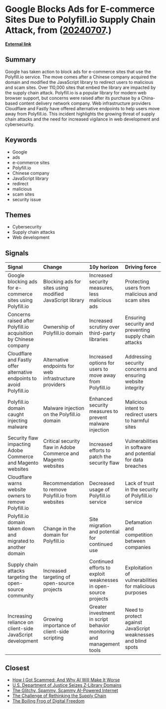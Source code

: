# __Google Blocks Ads for E-commerce Sites Due to Polyfill.io Supply Chain Attack__, from ([20240707](https://kghosh.substack.com/p/20240707).)

__[External link](https://thehackernews.com/2024/06/over-110000-websites-affected-by.html)__



## Summary

Google has taken action to block ads for e-commerce sites that use the Polyfill.io service. The move comes after a Chinese company acquired the domain and modified the JavaScript library to redirect users to malicious and scam sites. Over 110,000 sites that embed the library are impacted by the supply chain attack. Polyfill.io is a popular library for modern web browser support, but concerns were raised after its purchase by a China-based content delivery network company. Web infrastructure providers Cloudflare and Fastly have offered alternative endpoints to help users move away from Polyfill.io. This incident highlights the growing threat of supply chain attacks and the need for increased vigilance in web development and cybersecurity.

## Keywords

* Google
* ads
* e-commerce sites
* Polyfill.io
* Chinese company
* JavaScript library
* redirect
* malicious
* scam sites
* security issue

## Themes

* Cybersecurity
* Supply chain attacks
* Web development

## Signals

| Signal                                                                 | Change                                                        | 10y horizon                                                           | Driving force                                                 |
|:-----------------------------------------------------------------------|:--------------------------------------------------------------|:----------------------------------------------------------------------|:--------------------------------------------------------------|
| Google blocking ads for e-commerce sites using Polyfill.io             | Blocking ads for sites using modified JavaScript library      | Increased security measures, less malicious ads                       | Protecting users from malicious and scam sites                |
| Concerns raised after Polyfill.io acquisition by Chinese company       | Ownership of Polyfill.io domain                               | Increased scrutiny over third-party libraries                         | Ensuring security and preventing supply chain attacks         |
| Cloudflare and Fastly offer alternative endpoints to avoid Polyfill.io | Alternative endpoints for web infrastructure providers        | Increased options for users to move away from Polyfill.io             | Addressing security concerns and ensuring website integrity   |
| Polyfill.io domain caught injecting malware                            | Malware injection on the Polyfill.io domain                   | Enhanced security measures to prevent malware injection               | Malicious intent to redirect users to harmful sites           |
| Security flaw impacting Adobe Commerce and Magento websites            | Critical security flaw in Adobe Commerce and Magento websites | Increased efforts to patch the security flaw                          | Vulnerabilities in software and potential for data breaches   |
| Cloudflare warns website owners to remove Polyfill.io                  | Recommendation to remove Polyfill.io from websites            | Decreased usage of Polyfill.io service                                | Lack of trust in the security of Polyfill.io service          |
| Polyfill.io domain taken down and migrated to another domain           | Change in the domain for Polyfill.io                          | Site migration and potential for continued use                        | Defamation and competition between companies                  |
| Supply chain attacks targeting the open-source community               | Increased targeting of open-source projects                   | Continued efforts to exploit weaknesses in open-source projects       | Exploitation of vulnerabilities for malicious purposes        |
| Increasing reliance on client-side JavaScript development              | Growing importance of client-side scripting                   | Greater investment in script behavior monitoring and management tools | Need to protect against JavaScript weaknesses and blind spots |

## Closest

* [How I Got Scammed: And Why AI Will Make It Worse](6bca129462382d090b52faf72fe48e3d)
* [U.S. Department of Justice Seizes Z-Library Domains](d050024991b2307add12adc6f590ad54)
* [The Glitchy, Spammy, Scammy AI-Powered Internet](b30a4282af9e53ca673438a8223d9525)
* [The Challenge of Rethinking the Supply Chain](fa27e27bdec01712d582ab0f61c95bac)
* [The Boiling Frog of Digital Freedom](1f01cd79ea4dad626936ecf8a068c1be)